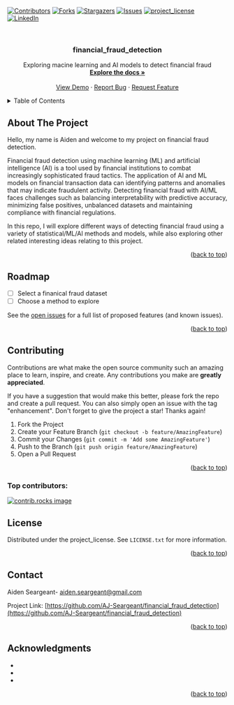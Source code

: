 <!-- Improved compatibility of back to top link: See: https://github.com/othneildrew/Best-README-Template/pull/73 -->
<a id="readme-top"></a>
<!--
*** Thanks for checking out the Best-README-Template. If you have a suggestion
*** that would make this better, please fork the repo and create a pull request
*** or simply open an issue with the tag "enhancement".
*** Don't forget to give the project a star!
*** Thanks again! Now go create something AMAZING! :D
-->



<!-- PROJECT SHIELDS -->
<!--
*** I'm using markdown "reference style" links for readability.
*** Reference links are enclosed in brackets [ ] instead of parentheses ( ).
*** See the bottom of this document for the declaration of the reference variables
*** for contributors-url, forks-url, etc. This is an optional, concise syntax you may use.
*** https://www.markdownguide.org/basic-syntax/#reference-style-links
-->
[![Contributors][contributors-shield]][contributors-url]
[![Forks][forks-shield]][forks-url]
[![Stargazers][stars-shield]][stars-url]
[![Issues][issues-shield]][issues-url]
[![project_license][license-shield]][license-url]
[![LinkedIn][linkedin-shield]][linkedin-url]



<!-- PROJECT LOGO -->
<br />
<div align="center">
  <a href="https://github.com/AJ-Seargeant/financial_fraud_detection">
  </a>

<h3 align="center">financial_fraud_detection</h3>

  <p align="center">
    Exploring macine learning and AI models to detect financial fraud
    <br />
    <a href="[https://github.com/AJ-Seargeant/financial_fraud_detection]"><strong>Explore the docs »</strong></a>
    <br />
    <br />
    <a href="https://github.com/AJ-Seargeant/financial_fraud_detection">View Demo</a>
    &middot;
    <a href="https://github.com/AJ-Seargeant/financial_fraud_detection/issues/new?labels=bug&template=bug-report---.md">Report Bug</a>
    &middot;
    <a href="https://github.com/AJ-Seargeant/financial_fraud_detection/issues/new?labels=enhancement&template=feature-request---.md">Request Feature</a>
  </p>
</div>



<!-- TABLE OF CONTENTS -->
<details>
  <summary>Table of Contents</summary>
  <ol>
    <li>
      <a href="#about-the-project">About The Project</a>
      <ul>
        <li><a href="#built-with">Built With</a></li>
      </ul>
    </li>
    <li>
      <a href="#getting-started">Getting Started</a>
      <ul>
        <li><a href="#prerequisites">Prerequisites</a></li>
        <li><a href="#installation">Installation</a></li>
      </ul>
    </li>
    <li><a href="#usage">Usage</a></li>
    <li><a href="#roadmap">Roadmap</a></li>
    <li><a href="#contributing">Contributing</a></li>
    <li><a href="#license">License</a></li>
    <li><a href="#contact">Contact</a></li>
    <li><a href="#acknowledgments">Acknowledgments</a></li>
  </ol>
</details>



<!-- ABOUT THE PROJECT -->
## About The Project

Hello, my name is Aiden and welcome to my project on financial fraud detection. 

Financial fraud detection using machine learning (ML) and artificial intelligence (AI) is a tool used by financial institutions to combat increasingly sophisticated fraud tactics. The application of AI and ML models on financial transaction data can identifying patterns and anomalies that may indicate fraudulent activity. 
Detecting financial fraud with AI/ML faces challenges such as balancing interpretability with predictive accuracy, minimizing false positives, unbalanced datasets and maintaining compliance with financial regulations.

In this repo, I will explore different ways of detecting financial fraud using a variety of statistical/ML/AI methods and models, while also exploring other related interesting ideas relating to this project.

<p align="right">(<a href="#readme-top">back to top</a>)</p>

<!-- ROADMAP -->
## Roadmap

- [ ] Select a finanical fraud dataset
- [ ] Choose a method to explore

See the [open issues](https://github.com/AJ-Seargeant/financial_fraud_detection/issues) for a full list of proposed features (and known issues).

<p align="right">(<a href="#readme-top">back to top</a>)</p>



<!-- CONTRIBUTING -->
## Contributing

Contributions are what make the open source community such an amazing place to learn, inspire, and create. Any contributions you make are **greatly appreciated**.

If you have a suggestion that would make this better, please fork the repo and create a pull request. You can also simply open an issue with the tag "enhancement".
Don't forget to give the project a star! Thanks again!

1. Fork the Project
2. Create your Feature Branch (`git checkout -b feature/AmazingFeature`)
3. Commit your Changes (`git commit -m 'Add some AmazingFeature'`)
4. Push to the Branch (`git push origin feature/AmazingFeature`)
5. Open a Pull Request

<p align="right">(<a href="#readme-top">back to top</a>)</p>

### Top contributors:

<a href="https://github.com/AJ-Seargeant/financial_fraud_detection/graphs/contributors">
  <img src="https://contrib.rocks/image?repo=AJ-Seargeant/financial_fraud_detection" alt="contrib.rocks image" />
</a>



<!-- LICENSE -->
## License

Distributed under the project_license. See `LICENSE.txt` for more information.

<p align="right">(<a href="#readme-top">back to top</a>)</p>



<!-- CONTACT -->
## Contact

Aiden Seargeant- aiden.seargeant@gmail.com

Project Link: [https://github.com/AJ-Seargeant/financial_fraud_detection](https://github.com/AJ-Seargeant/financial_fraud_detection)

<p align="right">(<a href="#readme-top">back to top</a>)</p>



<!-- ACKNOWLEDGMENTS -->
## Acknowledgments

* []()
* []()
* []()

<p align="right">(<a href="#readme-top">back to top</a>)</p>



<!-- MARKDOWN LINKS & IMAGES -->
<!-- https://www.markdownguide.org/basic-syntax/#reference-style-links -->
[contributors-shield]: https://img.shields.io/github/contributors/AJ-Seargeant/financial_fraud_detection.svg?style=for-the-badge
[contributors-url]: https://github.com/AJ-Seargeant/financial_fraud_detection/graphs/contributors
[forks-shield]: https://img.shields.io/github/forks/AJ-Seargeant/financial_fraud_detection.svg?style=for-the-badge
[forks-url]: https://github.com/AJ-Seargeant/financial_fraud_detection/network/members
[stars-shield]: https://img.shields.io/github/stars/AJ-Seargeant/financial_fraud_detection.svg?style=for-the-badge
[stars-url]: https://github.com/AJ-Seargeant/financial_fraud_detection/stargazers
[issues-shield]: https://img.shields.io/github/issues/AJ-Seargeant/financial_fraud_detection.svg?style=for-the-badge
[issues-url]: https://github.com/AJ-Seargeant/financial_fraud_detection/issues
[license-shield]: https://img.shields.io/github/license/AJ-Seargeant/financial_fraud_detection.svg?style=for-the-badge
[license-url]: https://github.com/AJ-Seargeant/financial_fraud_detection/blob/master/LICENSE.txt
[linkedin-shield]: https://img.shields.io/badge/-LinkedIn-black.svg?style=for-the-badge&logo=linkedin&colorB=555
[linkedin-url]: https://linkedin.com/in/ajseargeant
[product-screenshot]: images/screenshot.png
[Next.js]: https://img.shields.io/badge/next.js-000000?style=for-the-badge&logo=nextdotjs&logoColor=white
[Next-url]: https://nextjs.org/
[React.js]: https://img.shields.io/badge/React-20232A?style=for-the-badge&logo=react&logoColor=61DAFB
[React-url]: https://reactjs.org/
[Vue.js]: https://img.shields.io/badge/Vue.js-35495E?style=for-the-badge&logo=vuedotjs&logoColor=4FC08D
[Vue-url]: https://vuejs.org/
[Angular.io]: https://img.shields.io/badge/Angular-DD0031?style=for-the-badge&logo=angular&logoColor=white
[Angular-url]: https://angular.io/
[Svelte.dev]: https://img.shields.io/badge/Svelte-4A4A55?style=for-the-badge&logo=svelte&logoColor=FF3E00
[Svelte-url]: https://svelte.dev/
[Laravel.com]: https://img.shields.io/badge/Laravel-FF2D20?style=for-the-badge&logo=laravel&logoColor=white
[Laravel-url]: https://laravel.com
[Bootstrap.com]: https://img.shields.io/badge/Bootstrap-563D7C?style=for-the-badge&logo=bootstrap&logoColor=white
[Bootstrap-url]: https://getbootstrap.com
[JQuery.com]: https://img.shields.io/badge/jQuery-0769AD?style=for-the-badge&logo=jquery&logoColor=white
[JQuery-url]: https://jquery.com 
